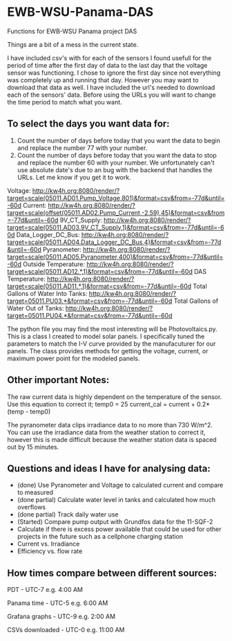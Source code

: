 # EWB-WSU-Panama-DAS
Functions for EWB-WSU Panama project DAS

Things are a bit of a mess in the current state.

I have included csv's with for each of the sensors I found usefull for the period of time after the first day of data to the last day that the voltage sensor was functioning. I chose to ignore the first day since not everything was completely up and running that day. However you may want to download that data as well. I have included the url's needed to download each of the sensors' data. Before using the URLs you will want to change the time period to match what you want. 
## To select the days you want data for:
1. Count the number of days before today that you want the data to begin and replace the number 77 with your number.
2. Count the number of days before today that you want the data to stop and replace the number 60 with your number.
We unfortunately can't use absolute date's due to an bug with the backend that handles the URLs. Let me know if you get it to work.

Voltage: http://kw4h.org:8080/render/?target=scale(05011.AD01.Pump_Voltage,801)&format=csv&from=-77d&until=-60d
Current: http://kw4h.org:8080/render/?target=scale(offset(05011.AD02.Pump_Current,-2.59),45)&format=csv&from=-77d&until=-60d
9V_CT_Supply: http://kw4h.org:8080/render/?target=scale(05011.AD03.9V_CT_Supply,1)&format=csv&from=-77d&until=-60d
Data_Logger_DC_Bus: http://kw4h.org:8080/render/?target=scale(05011.AD04.Data_Logger_DC_Bus,4)&format=csv&from=-77d&until=-60d
Pyranometer: http://kw4h.org:8080/render/?target=scale(05011.AD05.Pyranometer,400)&format=csv&from=-77d&until=-60d
Outside Temperature: http://kw4h.org:8080/render/?target=scale(05011.AD12.*,1)&format=csv&from=-77d&until=-60d
DAS Temperature: http://kw4h.org:8080/render/?target=scale(05011.AD11.*,1)&format=csv&from=-77d&until=-60d
Total Gallons of Water Into Tanks: http://kw4h.org:8080/render/?target=05011.PU03.*&format=csv&from=-77d&until=-60d
Total Gallons of Water Out of Tanks: http://kw4h.org:8080/render/?target=05011.PU04.*&format=csv&from=-77d&until=-60d

The python file you may find the most interesting will be Photovoltaics.py. This is a class I created to model solar panels. I specifically tuned the parameters to match the I-V curve provided by the manufacuturer for our panels. The class provides methods for getting the voltage, current, or maximum power point for the modeled panels.

## Other important Notes:

The raw current data is highly dependent on the temperature of the sensor. 
Use this equation to correct it;
temp0 = 25
current_cal = current + 0.2*(temp - temp0)

The pyranometer data clips irradiance data to no more than 730 W/m^2.
You can use the irradiance data from the weather station to correct it, however this is made difficult because the weather station data is spaced out by 15 minutes.

## Questions and ideas I have for analysing data:

* (done) Use Pyranometer and Voltage to calculated current and compare to measured
* (done partial) Calculate water level in tanks and calculated how much overflows
* (done partial) Track daily water use
* (Started) Compare pump output with Grundfos data for the 11-SQF-2
* Calculate if there is excess power available that could be used for other projects in the future such as a cellphone charging station
* Current vs. Irradiance
* Efficiency vs. flow rate


## How times compare between different sources:

PDT -             UTC-7    e.g. 4:00 AM 

Panama time -     UTC-5    e.g. 6:00 AM 

Grafana graphs -  UTC-9    e.g. 2:00 AM 

CSVs downloaded - UTC-0    e.g. 11:00 AM 
